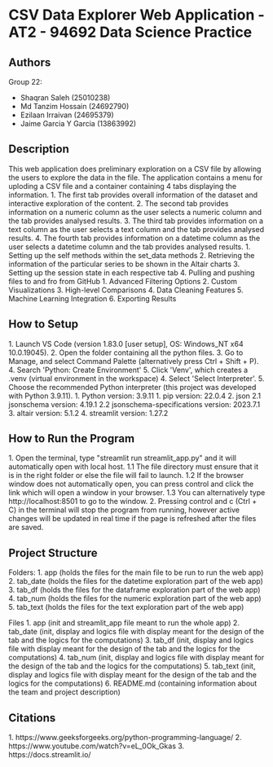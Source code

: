 # CSV Data Explorer Web Application - AT2 - 94692 Data Science Practice

## Authors
Group 22: 
- Shaqran Saleh (25010238)
- Md Tanzim Hossain (24692790)
- Ezilaan Irraivan (24695379)
- Jaime Garcia Y Garcia (13863992)

## Description
<What your application does>
This web application does preliminary exploration on a CSV file by allowing the users to explore the data in the file.
The application contains a menu for uploding a CSV file and a container containing 4 tabs displaying the information.
    1. The first tab provides overall information of the dataset and interactive exploration of the content.
    2. The second tab provides information on a numeric column as the user selects a numeric column and the tab provides analysed results.
    3. The third tab provides information on a text column as the user selects a text column and the tab provides analysed results.
    4. The fourth tab provides information on a datetime column as the user selects a datetime column and the tab provides analysed results.

<Some of the challenges you faced>
1. Setting up the self methods within the set_data methods
2. Retrieving the information of the particular series to be shown in the Altair charts
3. Setting up the session state in each respective tab
4. Pulling and pushing files to and fro from GitHub

<Some of the features you hope to implement in the future>
    1. Advanced Filtering Options
    2. Custom Visualizations
    3. High-level Comparisons
    4. Data Cleaning Features
    5. Machine Learning Integration
    6. Exporting Results

## How to Setup
<Provide a step-by-step description of how to get the development environment set and running.>
1. Launch VS Code (version 1.83.0 [user setup], OS: Windows_NT x64 10.0.19045).
2. Open the folder containing all the python files.
3. Go to Manage, and select Command Palette (alternatively press Ctrl + Shift + P).
4. Search 'Python: Create Environment'
5. Click 'Venv', which creates a .venv (virtual environment in the workspace)
4. Select 'Select Interpreter'.
5. Choose the recommended Python interpreter (this project was developed with Python 3.9.11).

<Which Python version you used>
1. Python version: 3.9.11

<Which packages and version you used>
1. pip version: 22.0.4
2. json
    2.1 jsonschema version: 4.19.1
    2.2 jsonschema-specifications version: 2023.7.1
3. altair version: 5.1.2
4. streamlit version: 1.27.2

## How to Run the Program
<Provide instructions and examples>
1. Open the terminal, type "streamlit run streamlit_app.py" and it will automatically open with local host.
    1.1 The file directory must ensure that it is in the right folder or else the file will fail to launch.
    1.2 If the browser window does not automatically open, you can press control and click the link
        which will open a window in your browser.
    1.3 You can alternatively type http://localhost:8501 to go to the window.
2. Pressing control and c (Ctrl + C) in the terminal will stop the program from running, however active changes will be updated in real time
if the page is refreshed after the files are saved.

## Project Structure
<List all folders and files of this project and provide quick description for each of them>
Folders:
    1. app (holds the files for the main file to be run to run the web app)
    2. tab_date (holds the files for the datetime exploration part of the web app)
    3. tab_df (holds the files for the dataframe exploration part of the web app)
    4. tab_num (holds the files for the numeric exploration part of the web app)
    5. tab_text (holds the files for the text exploration part of the web app)

Files
    1. app (init and streamlit_app file meant to run the whole app)
    2. tab_date (init, display and logics file with display meant for the design of the tab and the logics for the computations)
    3. tab_df (init, display and logics file with display meant for the design of the tab and the logics for the computations)
    4. tab_num (init, display and logics file with display meant for the design of the tab and the logics for the computations)
    5. tab_text (init, display and logics file with display meant for the design of the tab and the logics for the computations)
    6. README.md (containing information about the team and project description)

## Citations
<Mention authors and provide links code you source externally>
1. https://www.geeksforgeeks.org/python-programming-language/
2. https://www.youtube.com/watch?v=eL_0Ok_Gkas
3. https://docs.streamlit.io/
